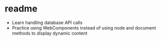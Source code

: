 # readme
- Learn handling database API calls
- Practice using WebComponents instead of using node and document methods to display dynamic content
